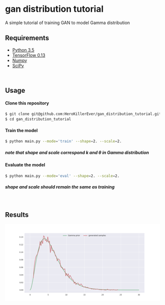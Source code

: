 # gan distribution tutorial
A simple tutorial of training GAN to model Gamma distribution 

## Requirements
* [Python 3.5](https://www.python.org/downloads/)
* [TensorFlow 0.13](https://www.tensorflow.org/install/)
* [Numpy](http://www.numpy.org/)
* [SciPy](http://www.scipy.org/install.html)


<br>


## Usage 

#### Clone this repository
```bash
$ git clone git@github.com:HeroKillerEver/gan_distribution_tutorial.git
$ cd gan_distribution_tutorial
```

#### Train the model
```bash
$ python main.py --mode='train' --shape=2. --scale=2.
```
##### note that shape and scale correspond $k$ and $\theta$ in Gamma distribution


#### Evaluate the model
```bash
$ python main.py --mode='eval' --shape=2. --scale=2.
```
##### shape and scale should remain the same as training

<br>

## Results

![alt text](jpg/gan-7000.png)



